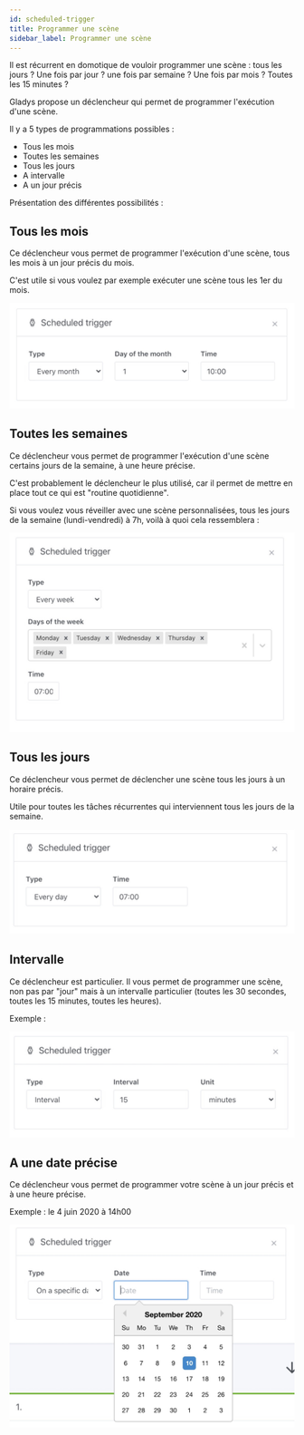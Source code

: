 ```yaml
---
id: scheduled-trigger
title: Programmer une scène
sidebar_label: Programmer une scène
---
```


Il est récurrent en domotique de vouloir programmer une scène : tous les jours ? Une fois par jour ? une fois par semaine ? Une fois par mois ? Toutes les 15 minutes ?

Gladys propose un déclencheur qui permet de programmer l'exécution d'une scène.

Il y a 5 types de programmations possibles :

- Tous les mois
- Toutes les semaines
- Tous les jours
- A intervalle
- A un jour précis

Présentation des différentes possibilités :

## Tous les mois

Ce déclencheur vous permet de programmer l'exécution d'une scène, tous les mois à un jour précis du mois.

C'est utile si vous voulez par exemple exécuter une scène tous les 1er du mois.

![Scène programmée tous les mois](../../../../../static/img/docs/fr/scenes/scheduled-trigger/scheduled-trigger-every-month.jpg)

## Toutes les semaines

Ce déclencheur vous permet de programmer l'exécution d'une scène certains jours de la semaine, à une heure précise.

C'est probablement le déclencheur le plus utilisé, car il permet de mettre en place tout ce qui est "routine quotidienne".

Si vous voulez vous réveiller avec une scène personnalisées, tous les jours de la semaine (lundi-vendredi) à 7h, voilà à quoi cela ressemblera :

![Scène programmée toutes les semainse](../../../../../static/img/docs/fr/scenes/scheduled-trigger/scheduled-trigger-every-week.jpg)

## Tous les jours

Ce déclencheur vous permet de déclencher une scène tous les jours à un horaire précis.

Utile pour toutes les tâches récurrentes qui interviennent tous les jours de la semaine.

![Scène programmée tous les jours](../../../../../static/img/docs/fr/scenes/scheduled-trigger/scheduled-trigger-every-day.jpg)

## Intervalle

Ce déclencheur est particulier. Il vous permet de programmer une scène, non pas par "jour" mais à un intervalle particulier (toutes les 30 secondes, toutes les 15 minutes, toutes les heures).

Exemple :

![Scène programmée à intervalle](../../../../../static/img/docs/fr/scenes/scheduled-trigger/scheduled-trigger-interval.jpg)

## A une date précise

Ce déclencheur vous permet de programmer votre scène à un jour précis et à une heure précise.

Exemple : le 4 juin 2020 à 14h00

![Scène programmée tous les jours](../../../../../static/img/docs/fr/scenes/scheduled-trigger/scheduled-trigger-specific-day.jpg)
